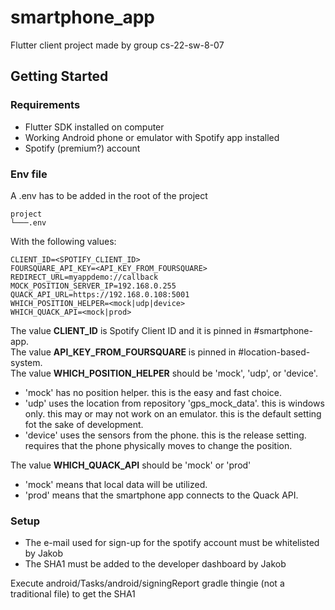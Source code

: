 # smartphone_app

Flutter client project made by group cs-22-sw-8-07

## Getting Started

### Requirements

- Flutter SDK installed on computer
- Working Android phone or emulator with Spotify app installed
- Spotify (premium?) account

### Env file

A .env has to be added in the root of the project

```
project
└───.env
```

With the following values:

```
CLIENT_ID=<SPOTIFY_CLIENT_ID>
FOURSQUARE_API_KEY=<API_KEY_FROM_FOURSQUARE>
REDIRECT_URL=myappdemo://callback
MOCK_POSITION_SERVER_IP=192.168.0.255
QUACK_API_URL=https://192.168.0.108:5001
WHICH_POSITION_HELPER=<mock|udp|device>
WHICH_QUACK_API=<mock|prod>
```

The value __CLIENT_ID__ is Spotify Client ID and it is pinned in #smartphone-app.  
The value __API_KEY_FROM_FOURSQUARE__ is pinned in #location-based-system.  
The value __WHICH_POSITION_HELPER__ should be 'mock', 'udp', or 'device'.

-   'mock' has no position helper.
    this is the easy and fast choice.
-   'udp' uses the location from repository 'gps_mock_data'.
    this is windows only.
    this may or may not work on an emulator.
    this is the default setting fot the sake of development.
-   'device' uses the sensors from the phone.
    this is the release setting.
    requires that the phone physically moves to change the position.
    
The value __WHICH_QUACK_API__ should be 'mock' or 'prod'

-   'mock' means that local data will be utilized.
-   'prod' means that the smartphone app connects to the Quack API.
    
### Setup

- The e-mail used for sign-up for the spotify account must be whitelisted by Jakob
- The SHA1 must be added to the developer dashboard by Jakob

Execute android/Tasks/android/signingReport gradle thingie (not a traditional file) to get the SHA1